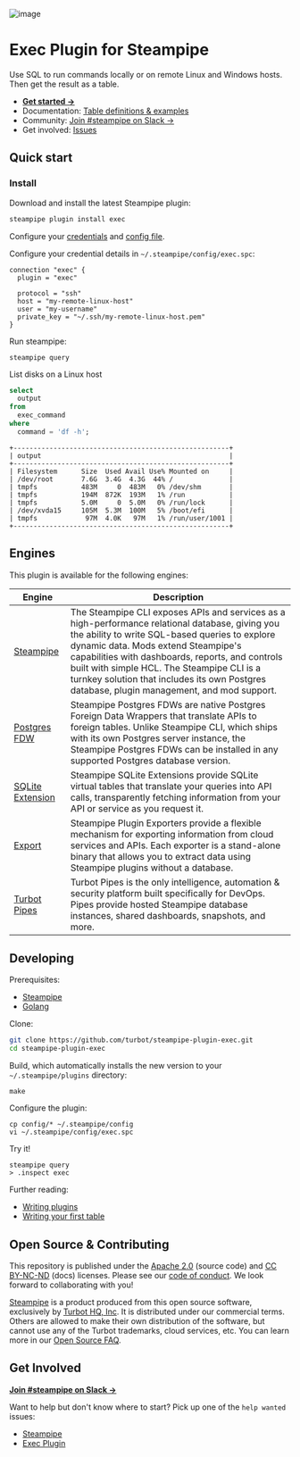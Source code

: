 ![image](https://hub.steampipe.io/images/plugins/turbot/exec-social-graphic.png)

# Exec Plugin for Steampipe

Use SQL to run commands locally or on remote Linux and Windows hosts. Then get the result as a table.

- **[Get started →](https://hub.steampipe.io/plugins/turbot/exec)**
- Documentation: [Table definitions & examples](https://hub.steampipe.io/plugins/turbot/exec/tables)
- Community: [Join #steampipe on Slack →](https://turbot.com/community/join)
- Get involved: [Issues](https://github.com/turbot/steampipe-plugin-exec/issues)

## Quick start

### Install

Download and install the latest Steampipe plugin:

```bash
steampipe plugin install exec
```

Configure your [credentials](https://hub.steampipe.io/plugins/turbot/exec#credentials) and [config file](https://hub.steampipe.io/plugins/turbot/exec#configuration).

Configure your credential details in `~/.steampipe/config/exec.spc`:

```hcl
connection "exec" {
  plugin = "exec"

  protocol = "ssh"
  host = "my-remote-linux-host"
  user = "my-username"
  private_key = "~/.ssh/my-remote-linux-host.pem"
}
```

Run steampipe:

```shell
steampipe query
```

List disks on a Linux host

```sql
select
  output
from
  exec_command 
where
  command = 'df -h';
```

```
+------------------------------------------------------+
| output                                               |
+------------------------------------------------------+
| Filesystem      Size  Used Avail Use% Mounted on     |
| /dev/root       7.6G  3.4G  4.3G  44% /              |
| tmpfs           483M     0  483M   0% /dev/shm       |
| tmpfs           194M  872K  193M   1% /run           |
| tmpfs           5.0M     0  5.0M   0% /run/lock      |
| /dev/xvda15     105M  5.3M  100M   5% /boot/efi      |
| tmpfs            97M  4.0K   97M   1% /run/user/1001 |
+------------------------------------------------------+
```

## Engines

This plugin is available for the following engines:

| Engine        | Description
|---------------|------------------------------------------
| [Steampipe](https://steampipe.io/docs) | The Steampipe CLI exposes APIs and services as a high-performance relational database, giving you the ability to write SQL-based queries to explore dynamic data. Mods extend Steampipe's capabilities with dashboards, reports, and controls built with simple HCL. The Steampipe CLI is a turnkey solution that includes its own Postgres database, plugin management, and mod support.
| [Postgres FDW](https://steampipe.io/docs/steampipe_postgres/index) | Steampipe Postgres FDWs are native Postgres Foreign Data Wrappers that translate APIs to foreign tables. Unlike Steampipe CLI, which ships with its own Postgres server instance, the Steampipe Postgres FDWs can be installed in any supported Postgres database version.
| [SQLite Extension](https://steampipe.io/docs//steampipe_sqlite/index) | Steampipe SQLite Extensions provide SQLite virtual tables that translate your queries into API calls, transparently fetching information from your API or service as you request it.
| [Export](https://steampipe.io/docs/steampipe_export/index) | Steampipe Plugin Exporters provide a flexible mechanism for exporting information from cloud services and APIs. Each exporter is a stand-alone binary that allows you to extract data using Steampipe plugins without a database.
| [Turbot Pipes](https://turbot.com/pipes/docs) | Turbot Pipes is the only intelligence, automation & security platform built specifically for DevOps. Pipes provide hosted Steampipe database instances, shared dashboards, snapshots, and more.

## Developing

Prerequisites:

- [Steampipe](https://steampipe.io/downloads)
- [Golang](https://golang.org/doc/install)

Clone:

```sh
git clone https://github.com/turbot/steampipe-plugin-exec.git
cd steampipe-plugin-exec
```

Build, which automatically installs the new version to your `~/.steampipe/plugins` directory:

```
make
```

Configure the plugin:

```
cp config/* ~/.steampipe/config
vi ~/.steampipe/config/exec.spc
```

Try it!

```
steampipe query
> .inspect exec
```

Further reading:

- [Writing plugins](https://steampipe.io/docs/develop/writing-plugins)
- [Writing your first table](https://steampipe.io/docs/develop/writing-your-first-table)

## Open Source & Contributing

This repository is published under the [Apache 2.0](https://www.apache.org/licenses/LICENSE-2.0) (source code) and [CC BY-NC-ND](https://creativecommons.org/licenses/by-nc-nd/2.0/) (docs) licenses. Please see our [code of conduct](https://github.com/turbot/.github/blob/main/CODE_OF_CONDUCT.md). We look forward to collaborating with you!

[Steampipe](https://steampipe.io) is a product produced from this open source software, exclusively by [Turbot HQ, Inc](https://turbot.com). It is distributed under our commercial terms. Others are allowed to make their own distribution of the software, but cannot use any of the Turbot trademarks, cloud services, etc. You can learn more in our [Open Source FAQ](https://turbot.com/open-source).

## Get Involved

**[Join #steampipe on Slack →](https://turbot.com/community/join)**

Want to help but don't know where to start? Pick up one of the `help wanted` issues:

- [Steampipe](https://github.com/turbot/steampipe/labels/help%20wanted)
- [Exec Plugin](https://github.com/turbot/steampipe-plugin-exec/labels/help%20wanted)
